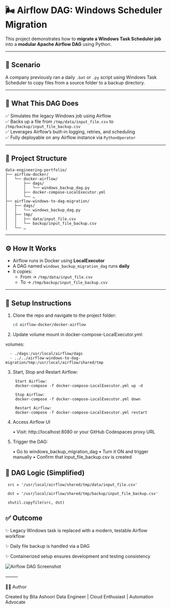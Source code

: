 # 🌬️ Airflow DAG: Windows Scheduler Migration

This project demonstrates how to **migrate a Windows Task Scheduler job** into a **modular Apache Airflow DAG** using Python.

---

## 🧠 Scenario

A company previously ran a daily `.bat` or `.py` script using Windows Task Scheduler to copy files from a source folder to a backup directory.

---

## 🚀 What This DAG Does

✅ Simulates the legacy Windows job using Airflow  
✅ Backs up a file from `/tmp/data/input_file.csv` to `/tmp/backup/input_file_backup.csv`  
✅ Leverages Airflow’s built-in logging, retries, and scheduling  
✅ Fully deployable on any Airflow instance via `PythonOperator`

---

## 📂 Project Structure

```
data-engineering-portfolio/
├── airflow-docker/
│   └── docker-airflow/
│       ├── dags/
│       │   └── windows_backup_dag.py
│       ├── docker-compose-LocalExecutor.yml
│       └── …
├── airflow-windows-to-dag-migration/
│   ├── dags/
│   │   └── windows_backup_dag.py
│   ├── tmp/
│   │   ├── data/input_file.csv
│   │   └── backup/input_file_backup.csv
│   └── …

```
---

## ⚙️ How It Works

- Airflow runs in Docker using **LocalExecutor**
- A DAG named `windows_backup_migration_dag` runs **daily**
- It copies:
  - From → `/tmp/data/input_file.csv`
  - To → `/tmp/backup/input_file_backup.csv`

---

## 🐳 Setup Instructions

1. Clone the repo and navigate to the project folder:

   ```bash
   cd airflow-docker/docker-airflow

2. Update volume mount in docker-compose-LocalExecutor.yml:
   
  volumes:
  
	  - ./dags:/usr/local/airflow/dags
	  - ../../airflow-windows-to-dag-migration/tmp:/usr/local/airflow/shared/tmp   

3. Start, Stop and Restart Airflow:
   
        Start Airflow:
        docker-compose -f docker-compose-LocalExecutor.yml up -d

        Stop Airflow:
        docker-compose -f docker-compose-LocalExecutor.yml down

        Restart Airflow:
        docker-compose -f docker-compose-LocalExecutor.yml restart

5.	Access Airflow UI
   
	•	Visit: http://localhost:8080 or your GitHub Codespaces proxy URL
  
7.	Trigger the DAG:
   
	•	Go to windows_backup_migration_dag
	•	Turn it ON and trigger manually
	•	Confirm that input_file_backup.csv is created


 ## 🧩 DAG Logic (Simplified)
 
	 src = '/usr/local/airflow/shared/tmp/data/input_file.csv'
 
	 dst = '/usr/local/airflow/shared/tmp/backup/input_file_backup.csv'
 
	 shutil.copyfile(src, dst)
 


  ## ✅ Outcome
 
✨ Legacy Windows task is replaced with a modern, testable Airflow workflow

✨ Daily file backup is handled via a DAG

✨ Containerized setup ensures development and testing consistency


![Airflow DAG Screenshot](https://github.com/bashoori/repo/blob/master/airflow-windows-to-dag-migration/airflow.png?raw=true)


⸻

👩‍💻 Author

Created by Bita Ashoori
Data Engineer | Cloud Enthusiast | Automation Advocate
